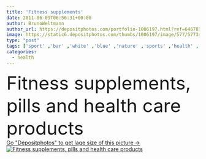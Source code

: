 ```yaml
---
title: 'Fitness supplements'
date: 2011-06-09T06:56:31+00:00
author: BrunoWeltmann
author_url: https://depositphotos.com/portfolio-1006197.html?ref=64678756
image: https://static6.depositphotos.com/thumbs/1006197/image/577/5773454/api_thumb_450.jpg?forcejpeg=true
type: "post"
tags: ['sport' ,'bar' ,'white' ,'blue' ,'nature' ,'sports' ,'health' ,'life' ,'food' ,'diet' ,'medicine' ,'medical' ,'care' ,'pharmacy' ,'electric' ,'nutrition' ,'hand' ,'concept' ,'vitamin' ,'lifestyle' ,'weight' ,'body' ,'fitness' ,'gym' ,'tools' ,'capsules' ,'loss' ,'drugs' ,'pills' ,'tablets' ,'products' ,'weights' ,'supplements' ,'and' ,'supplement' ,'nutritional' ,'i' ,'barbells' ,'natura' ,'et' ,'saude' ,'alimentation' ,'fitnes' ,'deporte' ,'nutricion' ,'sante' ,'complements' ,'supplementation' ,'integrazione' ,'alimentare' ]
categories: 
  - health
---
```

<div aling="center">
            <font size="60"> Fitness supplements, pills and health care products</font>   
</div>
<div>
    <a href='https://depositphotos.com/5773454/stock-photo-fitness-supplements.html?ref=64678756' target=_blank > Go "Depositphotos" to get lage size of this picture ->
        <img href='https://depositphotos.com/5773454/stock-photo-fitness-supplements.html?ref=64678756' src='https://static6.depositphotos.com/1006197/577/i/950/depositphotos_5773454-stock-photo-fitness-supplements.jpg?forcejpeg=true' alt='Fitness supplements, pills and health care products' >
    </a>
</div>
